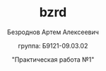 # bzrd
<html>
<body style="text-align: center;">
<p>Безроднов Артем Алексеевич</p>
<p>группа: Б9121-09.03.02</p>
<p>"Практическая работа №1"</p>
</html>
</body>
